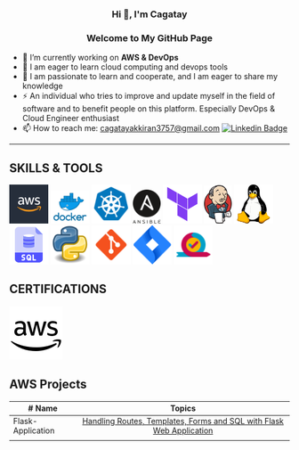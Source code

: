 <h3 align="center">Hi 👋, I'm Cagatay</h3>
<h3 align="center">Welcome to My GitHub Page</h3>

- 🔭 I’m currently working on **AWS & DevOps**
- 🌱 I am eager to learn cloud computing and devops tools
- 💬 I am passionate to learn and cooperate, and I am eager to share my knowledge
- ⚡ An individual who tries to improve and update myself in the field of software and to benefit people on this platform. Especially DevOps & Cloud Engineer enthusiast
- 📫 How to reach me: cagatayakkiran3757@gmail.com
[![Linkedin Badge](https://img.shields.io/badge/-Linkedin-757575?style=flat-quare&labelColor=757575&logo=Linkedin&logoColor=white&link=link)](https://www.linkedin.com/in/m-cagatay-akkiran-6561a323b/) 

<hr>

## SKILLS & TOOLS
<img src="./images/aws.jpg" alt="Aws" style="width:70px;"/> <img src="./images/docker.png" alt="Docker" style="width:70px;"/> <img src="./images/kubernetes.png" alt="Kubernetes" style="width:70px;"/> <img src="./images/ansible.png" alt="Ansible" style="width:50px;"/> <img src="./images/terraform.png" alt="Terraform" style="width:70px;"/> <img src="./images/jenkins.png" alt="Jenkins" style="width:50px;"/> <img src="./images/linux.png" alt="Linux" style="width:70px;"/> <img src="./images/sql.png" alt="Sql" style="width:70px;"/> <img src="./images/python.png" alt="Python" style="width:70px;"/> <img src="./images/git.png" alt="Git" style="width:70px;"/> <img src="./images/jira.png" alt="Jira" style="width:70px;"/> <img src="./images/agile.png" alt="java" style="width:70px;"/>

## CERTIFICATIONS


<a href="https://www.udemy.com/certificate/UC-fac375e5-5c34-48c3-abea-d1fb486d4068/" target="_blank">![AWS](./images/aws2.png)</a>

</a>

## AWS Projects
| # Name                  |                                                    Topics                                                                                 |
| ----------------------- | :---------------------------------------------------------------------------------------------------------------------------------------: |
| Flask-Application       |[Handling Routes, Templates, Forms and SQL with Flask Web Application](https://github.com/cagatayakk/AWS_Projects/tree/main/Flask)         |
|                         |[ ]()                                                                                                                                      | 

